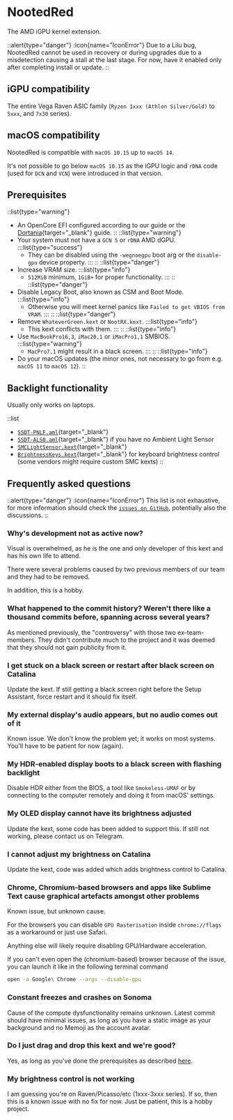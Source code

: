 # NootedRed

The AMD iGPU kernel extension.

::alert{type="danger"}
:icon{name="IconError"} Due to a Lilu bug, NootedRed cannot be used in recovery or during upgrades due to a misdetection causing a stall at the last stage.
For now, have it enabled only after completing install or update.
::

## iGPU compatibility

The entire Vega Raven ASIC family (`Ryzen 1xxx (Athlon Silver/Gold)` to `5xxx`, and `7x30` series).

## macOS compatibility

NootedRed is compatible with `macOS 10.15` up to `macOS 14`.

It's not possible to go below `macOS 10.15` as the iGPU logic and `rDNA` code (used for `DCN` and `VCN`) were introduced in that version.

## Prerequisites

::list{type="warning"}
- An OpenCore EFI configured according to our guide or the [Dortania](https://dortania.github.io){target="_blank"} guide.
::
::list{type="warning"}
- Your system must not have a `GCN 5` or `rDNA` AMD dGPU.
:::list{type="success"}
  - They can be disabled using the `-wegnoegpu` boot arg or the `disable-gpu` device property.
:::
::
::list{type="danger"}
- Increase VRAM size.
:::list{type="info"}
  - `512MiB` minimum, `1GiB+` for proper functionality.
:::
::
::list{type="danger"}
- Disable Legacy Boot, also known as CSM and Boot Mode.
:::list{type="info"}
  - Otherwise you will meet kernel panics like `Failed to get VBIOS from VRAM`.
:::
::
::list{type="danger"}
- Remove `WhateverGreen.kext` or `NootRX.kext`.
:::list{type="info"}
  - This kext conflicts with them.
:::
::
::list{type="info"}
- Use `MacBookPro16,3`, `iMac20,1` or `iMacPro1,1` SMBIOS.
:::list{type="warning"}
  - `MacPro7,1` might result in a black screen.
:::
::
::list{type="info"}
- Do your macOS updates (the minor ones, not necessary to go from e.g. `macOS 11` to `macOS 12`).
::

## Backlight functionality

Usually only works on laptops.

::list
- [`SSDT-PNLF.aml`](/Extras/SSDTs/SSDT-PNLF.aml){target="_blank"}
- [`SSDT-ALS0.aml`](/Extras/SSDTs/SSDT-ALS0.aml){target="_blank"} if you have no Ambient Light Sensor
- [`SMCLightSensor.kext`](https://github.com/Acidanthera/VirtualSMC){target="_blank"}
- [`BrightnessKeys.kext`](https://github.com/Acidanthera/BrightnessKeys){target="_blank"} for keyboard brightness control (some vendors might require custom SMC kexts)
::

## Frequently asked questions

::alert{type="danger"}
:icon{name="IconError"} This list is not exhaustive, for more information should check the [`issues on GitHub`](https://github.com/ChefKissInc/NootRX/issues), potentially also the discussions.
::

### Why's development not as active now?

Visual is overwhelmed, as he is the one and only developer of this kext and has his own life to attend.

There were several problems caused by two previous members of our team and they had to be removed.

In addition, this is a hobby.

### What happened to the commit history? Weren't there like a thousand commits before, spanning across several years?

As mentioned previously, the "controversy" with those two ex-team-members. They didn't contribute much to the project and it was deemed that they should not gain publicity from it.

### I get stuck on a black screen or restart after black screen on Catalina

Update the kext. If still getting a black screen right before the Setup Assistant, force restart and it should fix itself.

### My external display's audio appears, but no audio comes out of it

Known issue. We don't know the problem yet; it works on most systems. You'll have to be patient for now (again).

### My HDR-enabled display boots to a black screen with flashing backlight

Disable HDR either from the BIOS, a tool like `Smokeless-UMAF` or by connecting to the computer remotely and doing it from macOS' settings.

### My OLED display cannot have its brightness adjusted

Update the kext, some code has been added to support this. If still not working, please contact us on Telegram.

### I cannot adjust my brightness on Catalina

Update the kext, code was added which adds brightness control to Catalina.

### Chrome, Chromium-based browsers and apps like Sublime Text cause graphical artefacts amongst other problems

Known issue, but unknown cause.

For the browsers you can disable `GPU Rasterisation` inside `chrome://flags` as a workaround or just use Safari.

Anything else will likely require disabling GPU/Hardware acceleration.

If you can't even open the (chromium-based) browser because of the issue, you can launch it like in the following terminal command

```sh
open -a Google\ Chrome --args --disable-gpu
```

### Constant freezes and crashes on Sonoma

Cause of the compute dysfunctionality remains unknown. Latest commit should have minimal issues, as long as you have a static image as your background and no Memoji as the account avatar.

### Do I just drag and drop this kext and we're good?

Yes, as long as you've done the prerequisites as described [here](#prerequisites).

### My brightness control is not working

I am guessing you're on Raven/Picasso/etc (1xxx-3xxx series). If so, then this is a known issue with no fix for now. Just be patient, this is a hobby project.
